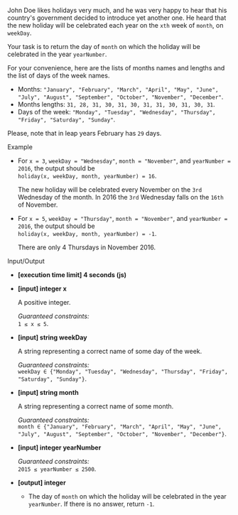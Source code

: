 
John Doe likes holidays very much, and he was very happy to hear that his country's government decided to introduce yet another one. He heard that the new holiday will be celebrated each year on the  `xth`  week of  `month`, on  `weekDay`.

Your task is to return the day of  `month`  on which the holiday will be celebrated in the year  `yearNumber`.

For your convenience, here are the lists of months names and lengths and the list of days of the week names.

-   Months:  `"January", "February", "March", "April", "May", "June", "July", "August", "September", "October", "November", "December"`.
-   Months lengths:  `31, 28, 31, 30, 31, 30, 31, 31, 30, 31, 30, 31`.
-   Days of the week:  `"Monday", "Tuesday", "Wednesday", "Thursday", "Friday", "Saturday", "Sunday"`.

Please, note that in  leap years  February has  `29`  days.

Example

-   For  `x = 3`,  `weekDay = "Wednesday"`,  `month = "November"`, and  `yearNumber = 2016`, the output should be  
    `holiday(x, weekDay, month, yearNumber) = 16`.
    
    The new holiday will be celebrated every November on the  `3rd`  Wednesday of the month. In 2016 the  `3rd`  Wednesday falls on the  `16th`  of November.
    
-   For  `x = 5`,  `weekDay = "Thursday"`,  `month = "November"`, and  `yearNumber = 2016`, the output should be  
    `holiday(x, weekDay, month, yearNumber) = -1`.
    
    There are only 4 Thursdays in November 2016.
    

Input/Output

-   **[execution time limit] 4 seconds (js)**
    
-   **[input] integer x**
    
    A positive integer.
    
    _Guaranteed constraints:_  
    `1 ≤ x ≤ 5`.
    
-   **[input] string weekDay**
    
    A string representing a correct name of some day of the week.
    
    _Guaranteed constraints:_  
    `weekDay ∈ {"Monday", "Tuesday", "Wednesday", "Thursday", "Friday", "Saturday", "Sunday"}`.
    
-   **[input] string month**
    
    A string representing a correct name of some month.
    
    _Guaranteed constraints:_  
    `month ∈ {"January", "February", "March", "April", "May", "June", "July", "August", "September", "October", "November", "December"}`.
    
-   **[input] integer yearNumber**
    
    _Guaranteed constraints:_  
    `2015 ≤ yearNumber ≤ 2500`.
    
-   **[output] integer**
    
    -   The day of  `month`  on which the holiday will be celebrated in the year  `yearNumber`. If there is no answer, return  `-1`.